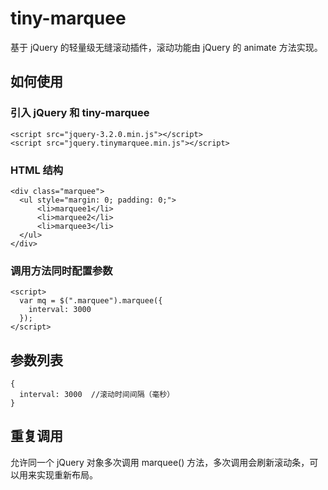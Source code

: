 # tiny-marquee
基于 jQuery 的轻量级无缝滚动插件，滚动功能由 jQuery 的 animate 方法实现。

## 如何使用

### 引入 jQuery 和 tiny-marquee
    <script src="jquery-3.2.0.min.js"></script>
    <script src="jquery.tinymarquee.min.js"></script>
  
### HTML 结构
    <div class="marquee">
      <ul style="margin: 0; padding: 0;">
          <li>marquee1</li>
          <li>marquee2</li>
          <li>marquee3</li>
      </ul>
    </div>
    
### 调用方法同时配置参数
    <script>
      var mq = $(".marquee").marquee({
        interval: 3000
      });
    </script>
    
## 参数列表
    {
      interval: 3000  //滚动时间间隔（毫秒）
    }

## 重复调用
允许同一个 jQuery 对象多次调用 marquee() 方法，多次调用会刷新滚动条，可以用来实现重新布局。<br />
    <script>
      $(window).resize(function() {
        mq.marquee({
          interval: 3000  
        });    
      });
    </script>
